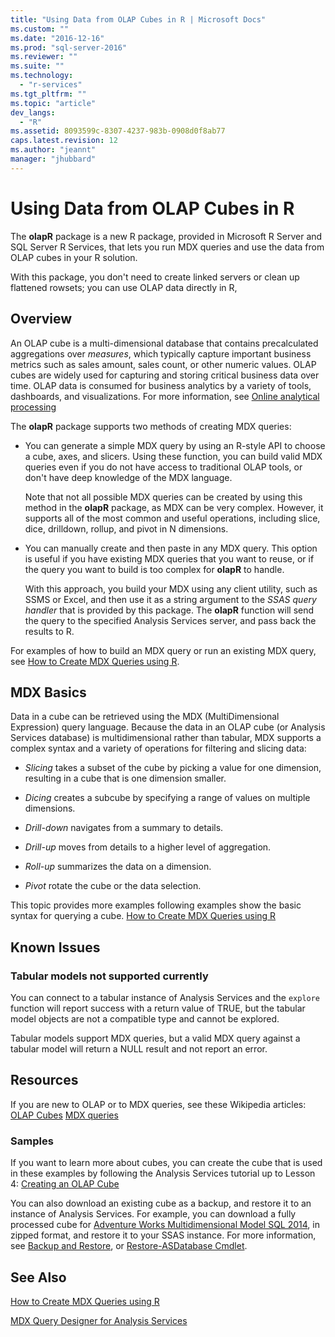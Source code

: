 ```yaml
---
title: "Using Data from OLAP Cubes in R | Microsoft Docs"
ms.custom: ""
ms.date: "2016-12-16"
ms.prod: "sql-server-2016"
ms.reviewer: ""
ms.suite: ""
ms.technology: 
  - "r-services"
ms.tgt_pltfrm: ""
ms.topic: "article"
dev_langs: 
  - "R"
ms.assetid: 8093599c-8307-4237-983b-0908d0f8ab77
caps.latest.revision: 12
ms.author: "jeannt"
manager: "jhubbard"
---
```

# Using Data from OLAP Cubes in R

The **olapR** package is a new R package, provided in Microsoft R Server and SQL Server R Services, that lets you run MDX queries and use the data from OLAP cubes in your R solution.

With this package, you don't need to create linked servers or clean up flattened rowsets; you can use OLAP data directly in R,

## Overview

An OLAP cube is a multi-dimensional database that contains precalculated aggregations over *measures*, which typically capture important business metrics such as sales amount, sales count, or other numeric values. OLAP cubes are widely used for capturing and storing critical business data over time. OLAP data is consumed for business analytics by a variety of tools, dashboards, and visualizations. For more information, see [Online analytical processing](https://en.wikipedia.org/wiki/Online_analytical_processing)

The **olapR** package supports two methods of creating MDX queries: 

- You can generate a simple MDX query by using an R-style API to choose a cube, axes, and slicers. Using these function, you can build valid MDX queries even if you do not have access to traditional OLAP tools, or don't have deep knowledge of the MDX language.

  Note that not all possible MDX queries can be created by using this method in the **olapR** package, as MDX can be very complex. However, it supports all of the most common and useful operations, including slice, dice, drilldown, rollup, and pivot in N dimensions.

+ You can manually create and then paste in any MDX query. This option is useful if you have existing MDX queries that you want to reuse, or if the query you want to build is too complex for **olapR** to handle. 

  With this approach, you build your MDX using any client utility, such as SSMS or Excel, and then use it as a string argument to the *SSAS query handler* that is provided by this package. The **olapR** function will send the query to the specified Analysis Services server, and pass back the results to R.

For examples of how to build an MDX query or run an existing MDX query, see [How to Create MDX Queries using R](../../advanced-analytics/r-services/how-to-create-mdx-queries-using-olapr.md).


## MDX Basics

Data in a cube can be retrieved using the MDX (MultiDimensional Expression) query language. Because the data in an OLAP cube (or Analysis Services database) is multidimensional rather than tabular, MDX supports a complex syntax and a variety of operations for filtering and slicing data:

+ *Slicing* takes a subset of the cube by picking a value for one dimension, resulting in a cube that is one dimension smaller. 

+ *Dicing* creates a subcube by specifying a range of values on multiple dimensions.

+ *Drill-down* navigates from a summary to details.

+ *Drill-up* moves from details to a higher level of aggregation.

+ *Roll-up* summarizes the data on a dimension.

+ *Pivot* rotate the cube or the data selection.

This topic provides more examples following examples show the basic syntax for querying a cube.
[How to Create MDX Queries using R](../../advanced-analytics/r-services/how-to-create-mdx-queries-using-olapr.md)


## Known Issues

### Tabular models not supported currently

You can connect to a tabular instance of Analysis Services and the `explore` function will report success with a return value of TRUE, but the tabular model objects are not a compatible type and cannot be explored. 

Tabular models support MDX queries, but a valid MDX query against a tabular model will return a NULL result and not report an error.

## Resources

If you are new to OLAP or to MDX queries, see these Wikipedia articles: 
[OLAP Cubes](https://en.wikipedia.org/wiki/OLAP_cube)
[MDX queries](https://en.wikipedia.org/wiki/MultiDimensional_eXpressions)

### Samples

If you want to learn more about cubes, you can create the cube that is used in these examples by following the Analysis Services tutorial up to Lesson 4:
[Creating an OLAP Cube](https://msdn.microsoft.com/library/ms170208.aspx)

You can also download an existing cube as a backup, and restore it to an instance of Analysis Services. For example, you can download a fully processed cube for [Adventure Works Multidimensional Model SQL 2014](http://msftdbprodsamples.codeplex.com/downloads/get/882334), in zipped format, and restore it to your SSAS instance. For more information, see [Backup and Restore](../../analysis-services/multidimensional-models/backup-and-restore-of-analysis-services-databases.md), or [Restore-ASDatabase Cmdlet](../../analysis-services/powershell/restore-asdatabase-cmdlet.md).

## See Also
[How to Create MDX Queries using R](../../advanced-analytics/r-services/how-to-create-mdx-queries-using-olapr.md)

[MDX Query Designer for Analysis Services](http://msdn.microsoft.com/library/7e288eee-2d37-485e-a6a0-dbba5e041e26)

